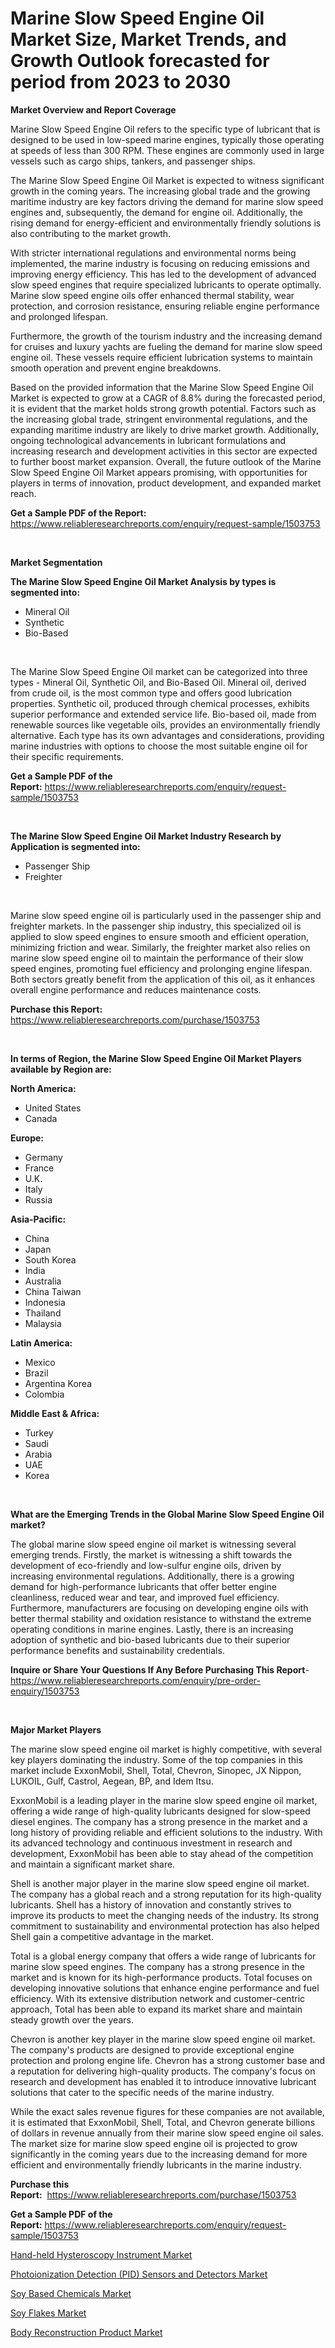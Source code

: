 <p><h1>Marine Slow Speed Engine Oil Market Size, Market Trends, and Growth Outlook forecasted for period from 2023 to 2030</h1></p><p><strong>Market Overview and Report Coverage</strong></p>
<p><p>Marine Slow Speed Engine Oil refers to the specific type of lubricant that is designed to be used in low-speed marine engines, typically those operating at speeds of less than 300 RPM. These engines are commonly used in large vessels such as cargo ships, tankers, and passenger ships.</p><p>The Marine Slow Speed Engine Oil Market is expected to witness significant growth in the coming years. The increasing global trade and the growing maritime industry are key factors driving the demand for marine slow speed engines and, subsequently, the demand for engine oil. Additionally, the rising demand for energy-efficient and environmentally friendly solutions is also contributing to the market growth.</p><p>With stricter international regulations and environmental norms being implemented, the marine industry is focusing on reducing emissions and improving energy efficiency. This has led to the development of advanced slow speed engines that require specialized lubricants to operate optimally. Marine slow speed engine oils offer enhanced thermal stability, wear protection, and corrosion resistance, ensuring reliable engine performance and prolonged lifespan.</p><p>Furthermore, the growth of the tourism industry and the increasing demand for cruises and luxury yachts are fueling the demand for marine slow speed engine oil. These vessels require efficient lubrication systems to maintain smooth operation and prevent engine breakdowns.</p><p>Based on the provided information that the Marine Slow Speed Engine Oil Market is expected to grow at a CAGR of 8.8% during the forecasted period, it is evident that the market holds strong growth potential. Factors such as the increasing global trade, stringent environmental regulations, and the expanding maritime industry are likely to drive market growth. Additionally, ongoing technological advancements in lubricant formulations and increasing research and development activities in this sector are expected to further boost market expansion. Overall, the future outlook of the Marine Slow Speed Engine Oil Market appears promising, with opportunities for players in terms of innovation, product development, and expanded market reach.</p></p>
<p><strong>Get a Sample PDF of the Report:</strong> <a href="https://www.reliableresearchreports.com/enquiry/request-sample/1503753">https://www.reliableresearchreports.com/enquiry/request-sample/1503753</a></p>
<p>&nbsp;</p>
<p><strong>Market Segmentation</strong></p>
<p><strong>The Marine Slow Speed Engine Oil Market Analysis by types is segmented into:</strong></p>
<p><ul><li>Mineral Oil</li><li>Synthetic</li><li>Bio-Based</li></ul></p>
<p>&nbsp;</p>
<p><p>The Marine Slow Speed Engine Oil market can be categorized into three types - Mineral Oil, Synthetic Oil, and Bio-Based Oil. Mineral oil, derived from crude oil, is the most common type and offers good lubrication properties. Synthetic oil, produced through chemical processes, exhibits superior performance and extended service life. Bio-based oil, made from renewable sources like vegetable oils, provides an environmentally friendly alternative. Each type has its own advantages and considerations, providing marine industries with options to choose the most suitable engine oil for their specific requirements.</p></p>
<p><strong>Get a Sample PDF of the Report:</strong>&nbsp;<a href="https://www.reliableresearchreports.com/enquiry/request-sample/1503753">https://www.reliableresearchreports.com/enquiry/request-sample/1503753</a></p>
<p>&nbsp;</p>
<p><strong>The Marine Slow Speed Engine Oil Market Industry Research by Application is segmented into:</strong></p>
<p><ul><li>Passenger Ship</li><li>Freighter</li></ul></p>
<p>&nbsp;</p>
<p><p>Marine slow speed engine oil is particularly used in the passenger ship and freighter markets. In the passenger ship industry, this specialized oil is applied to slow speed engines to ensure smooth and efficient operation, minimizing friction and wear. Similarly, the freighter market also relies on marine slow speed engine oil to maintain the performance of their slow speed engines, promoting fuel efficiency and prolonging engine lifespan. Both sectors greatly benefit from the application of this oil, as it enhances overall engine performance and reduces maintenance costs.</p></p>
<p><strong>Purchase this Report:</strong>&nbsp; <a href="https://www.reliableresearchreports.com/purchase/1503753">https://www.reliableresearchreports.com/purchase/1503753</a></p>
<p>&nbsp;</p>
<p><strong>In terms of Region, the Marine Slow Speed Engine Oil Market Players available by Region are:</strong></p>
<p>
    <p> <strong> North America: </strong>
        <ul>
            <li>United States</li>
            <li>Canada</li>
        </ul>
        </p> 
    <p> <strong> Europe: </strong>
        <ul>
            <li>Germany</li>
            <li>France</li>
            <li>U.K.</li>
            <li>Italy</li>
            <li>Russia</li>
        </ul>
        </p> 
    <p> <strong> Asia-Pacific: </strong>
        <ul>
            <li>China</li>
            <li>Japan</li>
            <li>South Korea</li>
            <li>India</li>
            <li>Australia</li>
            <li>China Taiwan</li>
            <li>Indonesia</li>
            <li>Thailand</li>
            <li>Malaysia</li>
        </ul>
        </p> 
    <p> <strong> Latin America: </strong>
        <ul>
            <li>Mexico</li>
            <li>Brazil</li>
            <li>Argentina Korea</li>
            <li>Colombia</li>
        </ul>
        </p> 
    <p> <strong> Middle East & Africa: </strong>
        <ul>
            <li>Turkey</li>
            <li>Saudi</li>
            <li>Arabia</li>
            <li>UAE</li>
            <li>Korea</li>
        </ul>
    </p>
    </p>
<p>&nbsp;</p>
<p><strong>What are the Emerging Trends in the Global Marine Slow Speed Engine Oil market?</strong></p>
<p><p>The global marine slow speed engine oil market is witnessing several emerging trends. Firstly, the market is witnessing a shift towards the development of eco-friendly and low-sulfur engine oils, driven by increasing environmental regulations. Additionally, there is a growing demand for high-performance lubricants that offer better engine cleanliness, reduced wear and tear, and improved fuel efficiency. Furthermore, manufacturers are focusing on developing engine oils with better thermal stability and oxidation resistance to withstand the extreme operating conditions in marine engines. Lastly, there is an increasing adoption of synthetic and bio-based lubricants due to their superior performance benefits and sustainability credentials.</p></p>
<p><strong>Inquire or Share Your Questions If Any Before Purchasing This Report</strong>- <a href="https://www.reliableresearchreports.com/enquiry/pre-order-enquiry/1503753">https://www.reliableresearchreports.com/enquiry/pre-order-enquiry/1503753</a></p>
<p>&nbsp;</p>
<p><strong>Major Market Players</strong></p>
<p><p>The marine slow speed engine oil market is highly competitive, with several key players dominating the industry. Some of the top companies in this market include ExxonMobil, Shell, Total, Chevron, Sinopec, JX Nippon, LUKOIL, Gulf, Castrol, Aegean, BP, and Idem Itsu.</p><p>ExxonMobil is a leading player in the marine slow speed engine oil market, offering a wide range of high-quality lubricants designed for slow-speed diesel engines. The company has a strong presence in the market and a long history of providing reliable and efficient solutions to the industry. With its advanced technology and continuous investment in research and development, ExxonMobil has been able to stay ahead of the competition and maintain a significant market share.</p><p>Shell is another major player in the marine slow speed engine oil market. The company has a global reach and a strong reputation for its high-quality lubricants. Shell has a history of innovation and constantly strives to improve its products to meet the changing needs of the industry. Its strong commitment to sustainability and environmental protection has also helped Shell gain a competitive advantage in the market.</p><p>Total is a global energy company that offers a wide range of lubricants for marine slow speed engines. The company has a strong presence in the market and is known for its high-performance products. Total focuses on developing innovative solutions that enhance engine performance and fuel efficiency. With its extensive distribution network and customer-centric approach, Total has been able to expand its market share and maintain steady growth over the years.</p><p>Chevron is another key player in the marine slow speed engine oil market. The company's products are designed to provide exceptional engine protection and prolong engine life. Chevron has a strong customer base and a reputation for delivering high-quality products. The company's focus on research and development has enabled it to introduce innovative lubricant solutions that cater to the specific needs of the marine industry.</p><p>While the exact sales revenue figures for these companies are not available, it is estimated that ExxonMobil, Shell, Total, and Chevron generate billions of dollars in revenue annually from their marine slow speed engine oil sales. The market size for marine slow speed engine oil is projected to grow significantly in the coming years due to the increasing demand for more efficient and environmentally friendly lubricants in the marine industry.</p></p>
<p><strong>Purchase this Report:</strong>&nbsp;&nbsp;<a href="https://www.reliableresearchreports.com/purchase/1503753">https://www.reliableresearchreports.com/purchase/1503753</a></p>
<p></p>
<p><strong>Get a Sample PDF of the Report:</strong>&nbsp;<a href="https://www.reliableresearchreports.com/enquiry/request-sample/1503753">https://www.reliableresearchreports.com/enquiry/request-sample/1503753</a></p>
<p><p><a href="https://github.com/aasishrp01/Market-Research-Report-List-1/blob/main/hand-held-hysteroscopy-instrument-market.md">Hand-held Hysteroscopy Instrument Market</a></p><p><a href="https://www.linkedin.com/pulse/photoionization-detection-pid-sensors-detectors-market-size/">Photoionization Detection (PID) Sensors and Detectors Market</a></p><p><a href="https://medium.com/@fifth.dress.cause/soy-based-chemicals-market-size-growth-forecast-2023-2030-1c1a76e31c4e">Soy Based Chemicals Market</a></p><p><a href="https://medium.com/@caylawisoky8698/soy-flakes-market-size-growth-forecast-2023-2030-441bfb7b9f5c">Soy Flakes Market</a></p><p><a href="https://github.com/JameTravis/Market-Research-Report-List-2/blob/main/body-reconstruction-product-market.md">Body Reconstruction Product Market</a></p></p>